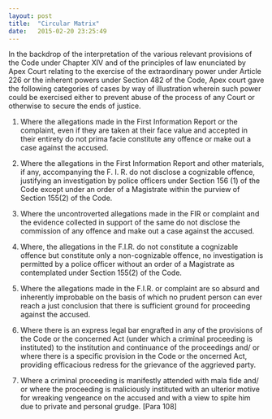 ```yaml
---
layout: post
title:  "Circular Matrix"
date:   2015-02-20 23:25:49
---
```


In the backdrop of the interpretation of the various relevant provisions of the Code under Chapter XIV and of the principles of law enunciated by Apex Court relating to the exercise of the extraordinary power under Article 226 or the inherent powers under Section 482 of the Code, Apex court gave the following categories of cases by way of illustration wherein such power could be exercised either to prevent abuse of the process of any Court or otherwise to secure the ends of justice.

1. Where the allegations made in the First Information Report or the complaint, even if they are taken at their face value and accepted in their entirety do not prima facie constitute any offence or make out a case against the accused.

2. Where the allegations in the First Information Report and other materials, if any, accompanying the F. I. R. do not disclose a cognizable offence, justifying an investigation by police officers under Section 156 (1) of the Code except under an order of a Magistrate within the purview of Section 155(2) of the Code.

3. Where the uncontroverted allegations made in the FIR or complaint and the evidence collected in support of the same do not disclose the commission of any offence and make out a case against the accused.

4. Where, the allegations in the F.I.R. do not constitute a cognizable offence but constitute only a non-cognizable offence, no investigation is permitted by a police officer without an order of a Magistrate as contemplated under Section 155(2) of the Code.

5. Where the allegations made in the F.I.R. or complaint are so absurd and inherently improbable on the basis of which no prudent person can ever reach a just conclusion that there is sufficient ground for proceeding against the accused.

6. Where there is an express legal bar engrafted in any of the provisions of the Code or the concerned Act (under which a criminal proceeding is instituted) to the institution and continuance of the proceedings and/ or where there is a specific provision in the Code or the oncerned Act, providing efficacious redress for the grievance of the aggrieved party.

7. Where a criminal proceeding is manifestly attended with mala fide and/ or where the proceeding is maliciously instituted with an ulterior motive for wreaking vengeance on the accused and with a view to spite him due to private and personal grudge. [Para 108]
